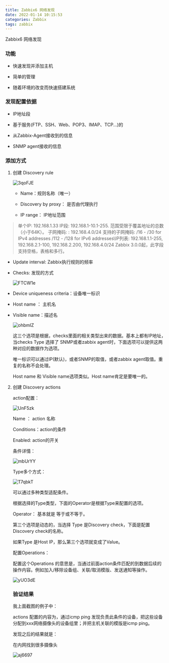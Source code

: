 ```yaml
---
title: Zabbix6 网络发现
date: 2022-01-14 10:15:53
categories: Zabbix
tags: zabbix
---
```


Zabbix6 网络发现

### 功能

- 快速发现并添加主机

- 简单的管理

- 随着环境的改变而快速搭建系统

### 发现配置依据

- IP地址段

- 基于服务(FTP、SSH、Web、POP3、IMAP、TCP...)的

- 从Zabbix-Agent接收到的信息

- SNMP agent接收的信息

### 添加方式

1. 创建 Discovery rule
   
   ![3qoFJE](https://gitee.com/chenweil/aLong_note/raw/master/upimg/3qoFJE.png)
   
   - Name：规则名称（唯一）
   
   - Discovery by proxy： 是否由代理执行
   
   - IP range： IP地址范围

> 单个IP: 192.168.1.33
> IP段: 192.168.1-10.1-255. 范围受限于覆盖地址的总数（小于64K）。
> 子网掩码: : 192.168.4.0/24
> 支持的子网掩码:
> /16 - /30 for IPv4 addresses
> /112 - /128 for IPv6 addresses\\IP列表: 192.168.1.1-255, 192.168.2.1-100, 192.168.2.200, 192.168.4.0/24
> Zabbix 3.0.0起，此字段支持空格，表格和多行。

- Update interval: Zabbix执行规则的频率

- Checks: 发现的方式
  
  ![FTCW1e](https://gitee.com/chenweil/aLong_note/raw/master/upimg/FTCW1e.png)

- Device uniqueness criteria：设备唯一标识

- Host name ： 主机名

- Visible name：描述名
  
  ![ohbmIZ](https://gitee.com/chenweil/aLong_note/raw/master/upimg/ohbmIZ.png)

   这三个选项是根据，checks里面的相关类型出来的数据。基本上都有IP地址，当checks Type 选择了 SNMP或者zabbix agent时，下面选项可以提供这两种对应的数据作为选项。

  唯一标识可以通过IP(默认)，或者SNMP的取值，或者zabbix agent取值。重复的名称不会处理。

  Host name 和 Visible name选项类似。Host name肯定是要唯一的。

2. 创建 Discovery actions
   
   action配置：
   
   ![UnF5zk](https://gitee.com/chenweil/aLong_note/raw/master/upimg/UnF5zk.png)
   
   Name ： action 名称
   
   Conditions：action的条件
   
   Enabled: action的开关
   
   条件详情：
   
   ![mbUrYY](https://gitee.com/chenweil/aLong_note/raw/master/upimg/mbUrYY.png)
   
   Type多个方式：
   
   ![T7qbkT](https://gitee.com/chenweil/aLong_note/raw/master/upimg/T7qbkT.png)
   
   可以通过多种类型适配条件。
   
   根据选择的Type类型，下面的Operator是根据Type来配置的选项。
   
   Operator： 基本就是 等于或不等于。
   
   第三个选项是动态的，当选择 Type 是Discovery check，下面是配置 Discovery check的名称。
   
   如果Type 是Host IP，那么第三个选项就变成了Value。
   
   配置Operations：
   
   配置这个Operations 的意思是，当通过前面action条件匹配的到数据后续的操作内容。例如加入/移除设备组、关联/取消模版、发送通知等操作。
   
   ![yUO3dE](https://gitee.com/chenweil/aLong_note/raw/master/upimg/yUO3dE.png)
   
   ### 验证结果
   
   我上面截图的例子中：
   
   actions 配置的内容为，通过icmp ping 发现负责此条件的设备，把这些设备分配到xxx网络摄像头的设备组里；并把主机关联的模版是icmp ping。
   
   发现之后的结果就是：
   
   在内网找到很多摄像头
   
   ![aj6697](https://gitee.com/chenweil/aLong_note/raw/master/upimg/aj6697.png)